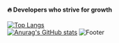 #### 🔥 Developers who strive for growth
[![Top Langs](https://github-readme-stats.vercel.app/api/top-langs/?username=tenta3802&layout=compact)](https://github.com/tenta3802/)
<br>
[![Anurag's GitHub stats](https://github-readme-stats.vercel.app/api?username=tenta3802)](https://github.com/tenta3802/)
![Footer](https://capsule-render.vercel.app/api?type=waving&color=7BD1D2&height=150&section=footer)
